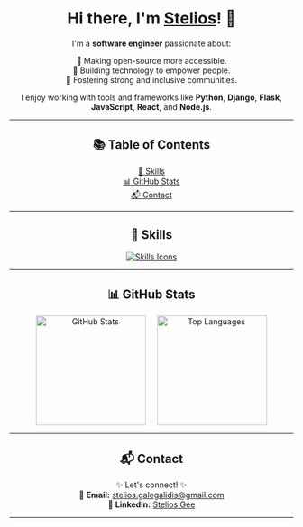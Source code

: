 <div align="center">

# Hi there, I'm [Stelios](https://github.com/SteliosGee)! 👋

I'm a **software engineer** passionate about:

🌟 Making open-source more accessible.  
🌟 Building technology to empower people.  
🌟 Fostering strong and inclusive communities.

I enjoy working with tools and frameworks like **Python**, **Django**, **Flask**, **JavaScript**, **React**, and **Node.js**.

---

## 📚 Table of Contents

[🚀 Skills](#-skills)  
[📊 GitHub Stats](#-github-stats)  
[📬 Contact](#-contact)

---

## 🚀 Skills

<div style="display: flex; justify-content: center; gap: 20px; flex-wrap: wrap;">

<a href="https://skillicons.dev">
  <img src="https://skillicons.dev/icons?i=git,python,js,ts,react,nodejs,django,flask,mysql,kotlin,html,css" alt="Skills Icons" />
</a>

</div>

---

## 📊 GitHub Stats

<div style="display: flex; justify-content: center; gap: 20px; flex-wrap: no-wrap;">
  <a href="https://github.com/SteliosGee/github-readme-stats">
    <img src="https://github-readme-stats.vercel.app/api?username=SteliosGee&show_icons=true&bg_color=DEG,000,555&border_color=af2412&text_color=fff&custom_title=GitHub%20Stats" height="195" alt="GitHub Stats" />
  </a>
  <a href="https://github.com/SteliosGee/github-readme-stats">
    <img src="https://github-readme-stats.vercel.app/api/top-langs/?username=SteliosGee&layout=compact&langs_count=8&bg_color=DEG,000,555&border_color=af2412&text_color=fff" height="195" alt="Top Languages" />
  </a>
</div>

---

## 📬 Contact

✨ Let's connect! ✨  
📧 **Email:** [stelios.galegalidis@gmail.com](mailto:stelios.galegalidis@gmail.com)  
💼 **LinkedIn:** [Stelios Gee](https://www.linkedin.com/in/stelios-galegalidis-59b448220/)

---

</div>
